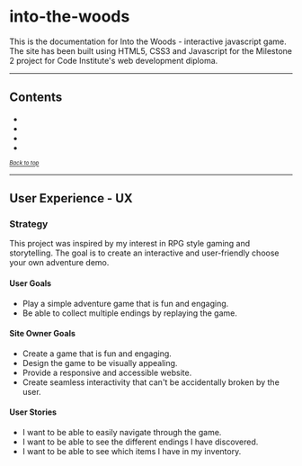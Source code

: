# into-the-woods

This is the documentation for Into the Woods - interactive javascript game. The site has been built using HTML5, CSS3 and Javascript for the Milestone 2 project for Code Institute's web development diploma.

******

## Contents

* 
* 
* 
* 

<sup><sub>[*Back to top*](#contents)</sup></sub>

-----

## User Experience - UX

### Strategy

This project was inspired by my interest in RPG style gaming and storytelling. The goal is to create an interactive and user-friendly choose your own adventure demo.

#### User Goals

- Play a simple adventure game that is fun and engaging.
- Be able to collect multiple endings by replaying the game. 

#### Site Owner Goals

- Create a game that is fun and engaging.
- Design the game to be visually appealing.
- Provide a responsive and accessible website.
- Create seamless interactivity that can't be accidentally broken by the user.

#### User Stories

- I want to be able to easily navigate through the game.
- I want to be able to see the different endings I have discovered.
- I want to be able to see which items I have in my inventory.

